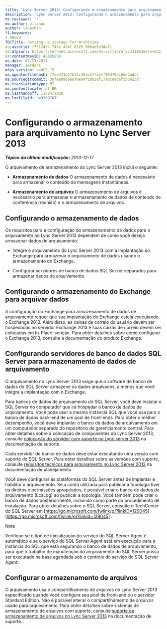 ```yaml
---
title: 'Lync Server 2013: Configurando o armazenamento para arquivamento'
description: 'Lync Server 2013: Configurando o armazenamento para arquivamento.'
ms.reviewer: ''
ms.author: v-lanac
author: lanachin
f1.keywords:
- NOCSH
TOCTitle: Setting up storage for Archiving
ms:assetid: f751245c-743e-454f-8325-968ae5e3de71
ms:mtpsurl: https://technet.microsoft.com/en-us/library/JJ205392(v=OCS.15)
ms:contentKeyID: 48185858
ms.date: 07/23/2014
manager: serdars
mtps_version: v=OCS.15
ms.openlocfilehash: f7ee431b17b31c49ace7fae1f90d79ec6de2ada4
ms.sourcegitcommit: 36fee89bb887bea4f18b19f17a8c69daf5bc423d
ms.translationtype: MT
ms.contentlocale: pt-BR
ms.lasthandoff: 11/24/2020
ms.locfileid: "49389767"
---
```

# <a name="setting-up-storage-for-archiving-in-lync-server-2013"></a>Configurando o armazenamento para arquivamento no Lync Server 2013

<div data-xmlns="http://www.w3.org/1999/xhtml">

<div class="topic" data-xmlns="http://www.w3.org/1999/xhtml" data-msxsl="urn:schemas-microsoft-com:xslt" data-cs="https://msdn.microsoft.com/">

<div data-asp="https://msdn2.microsoft.com/asp">



</div>

<div id="mainSection">

<div id="mainBody">

<span> </span>

_**Tópico da última modificação:** 2013-12-17_

O arquivamento de armazenamento do Lync Server 2013 inclui o seguinte:

  - **Armazenamento de dados**   O armazenamento de dados é necessário para armazenar o conteúdo de mensagens instantâneas.

  - **Armazenamento de arquivos**   O armazenamento de arquivos é necessário para armazenar o armazenamento de dados de conteúdo de conferência (reunião) e o armazenamento de arquivos.

<div>

## <a name="setting-up-data-storage"></a>Configurando o armazenamento de dados

Os requisitos para a configuração do armazenamento de dados para o arquivamento no Lync Server 2013 dependem de como você deseja armazenar dados de arquivamento:

  - Integre o arquivamento do Lync Server 2013 com a implantação do Exchange para armazenar o arquivamento de dados usando o armazenamento do Exchange.

  - Configurar servidores de banco de dados SQL Server separados para armazenar dados de arquivamento.

<div>

## <a name="setting-up-exchange-storage-for-archiving-data"></a>Configurando o armazenamento do Exchange para arquivar dados

A configuração do Exchange para armazenamento de dados de arquivamento requer que sua implantação do Exchange esteja executando o Exchange 2013. Além disso, as caixas de correio do usuário devem ser hospedadas no servidor Exchange 2013 e suas caixas de correio devem ser colocadas em In-Place isenção. Para obter detalhes sobre como configurar o Exchange 2013, consulte a documentação do produto Exchange.

</div>

<div>

## <a name="setting-up-sql-server-database-servers-for-storage-of-archiving-data"></a>Configurando servidores de banco de dados SQL Server para armazenamento de dados de arquivamento

O arquivamento no Lync Server 2013 exige que o software de banco de dados do SQL Server armazene os dados arquivados, a menos que você integre a implantação com o Exchange.

Para bancos de dados de arquivamento do SQL Server, você deve instalar o SQL Server no computador que irá hospedar o banco de dados de arquivamento. Você pode usar a mesma instância SQL que você usa para o banco de dados back-end de um pool de front-ends. Para obter o melhor desempenho, você deve implantar o banco de dados de arquivamento em um computador separado do repositório de gerenciamento central. Para obter detalhes sobre a colocação de componentes do Lync Server 2013, consulte [colocação do servidor com suporte no Lync server 2013](lync-server-2013-supported-server-collocation.md) na documentação de suporte.

Cada servidor de banco de dados deve estar executando uma versão com suporte do SQL Server. Para obter detalhes sobre as versões com suporte, consulte [requisitos técnicos para arquivamento no Lync Server 2013](lync-server-2013-technical-requirements-for-archiving.md) na documentação de planejamento.

Você deve configurar as plataformas do SQL Server antes de implantar e habilitar o arquivamento. Se a conta utilizada para publicar a topologia tiver os direitos e permissões apropriados, é possível criar o banco de dados de arquivamento (LcsLog) ao publicar a topologia. Você também pode criar o banco de dados posteriormente, incluindo como parte do procedimento de instalação. Para obter detalhes sobre o SQL Server, consulte o TechCenter do SQL Server em [https://go.microsoft.com/fwlink/p/?linkID=129045](https://go.microsoft.com/fwlink/p/?linkid=129045) .

<div>


> [!NOTE]  
> Verifique se o tipo de inicialização do serviço do SQL Server Agent é automático e se o serviço do SQL Server Agent está em execução para a instância do SQL que está segurando o banco de dados de arquivamento, para que o trabalho de manutenção do arquivamento do SQL Server possa ser executado na base agendada sob o controle do serviço do SQL Server Agent.



</div>

</div>

</div>

<div>

## <a name="setting-up-file-storage"></a>Configurar o armazenamento de arquivos

O arquivamento usa o compartilhamento de arquivos do Lync Server 2013 especificado quando você configura seu pool de front-end ou o servidor Standard Edition. Não é possível alterar o compartilhamento de arquivos usado para arquivamento. Para obter detalhes sobre sistemas de armazenamento de arquivos com suporte, consulte [suporte de armazenamento de arquivos no Lync Server 2013](lync-server-2013-file-storage-support.md) na documentação de suporte.

</div>

</div>

<span> </span>

</div>

</div>

</div>

